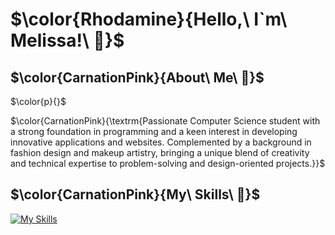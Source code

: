 # $\color{Rhodamine}{Hello,\ I`m\ Melissa!\ 🎀}$

## $\color{CarnationPink}{About\ Me\ 🎀}$
$\color{p}{}$

$\color{CarnationPink}{\textrm{Passionate Computer Science student with a strong foundation in programming and a keen interest in developing innovative applications and websites. 
Complemented by a background in fashion design and makeup artistry, bringing a unique blend of creativity and technical expertise to problem-solving and design-oriented projects.}}$  




## $\color{CarnationPink}{My\ Skills\ 🎀}$

[![My Skills](https://skillicons.dev/icons?i=js,html,css,apple,bash,ts,cs,discord,dotnet,docker,git,github,instagram,java,jquery,linkedin,linux,maven,mysql,ps,php,phpstorm,postgres,pycharm,react,regex,rider,twitter,visualstudio,vscode,webstorm)](https://skillicons.dev)

<!--
**melissapaksoy/melissapaksoy** is a ✨ _special_ ✨ repository because its `README.md` (this file) appears on your GitHub profile.
-->
